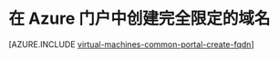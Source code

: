 <!-- Ibiza portal: tested -->

<properties
   pageTitle="在 Azure 门户中为 VM 创建 FQDN | Azure"
   description="了解如何在 Azure 门户中为基于资源管理器的虚拟机创建完全限定域名或 FQDN。"
   services="virtual-machines-windows"
   documentationCenter=""
   authors="dsk-2015"
   manager="timlt"
   editor="tysonn"
   tags="azure-resource-manager"/>

<tags
	ms.service="virtual-machines-windows"
	ms.date="04/04/2016"
	wacn.date="06/29/2016"/>

# 在 Azure 门户中创建完全限定的域名

[AZURE.INCLUDE [virtual-machines-common-portal-create-fqdn](../includes/virtual-machines-common-portal-create-fqdn.md)]

<!---HONumber=Mooncake_0411_2016-->